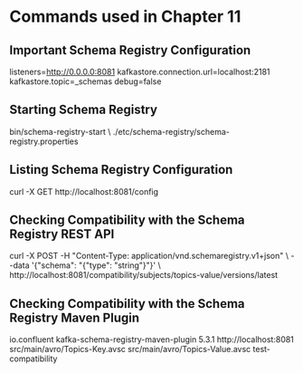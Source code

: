 # Commands used in Chapter 11

## Important Schema Registry Configuration

listeners=http://0.0.0.0:8081
kafkastore.connection.url=localhost:2181 
kafkastore.topic=_schemas 
debug=false

## Starting Schema Registry

bin/schema-registry-start \\ 
  ./etc/schema-registry/schema-registry.properties
  
## Listing Schema Registry Configuration

curl -X GET http://localhost:8081/config

## Checking Compatibility with the Schema Registry REST API

curl -X POST -H "Content-Type: application/vnd.schemaregistry.v1+json" \ 
  --data '{"schema": "{\"type\": \"string\"}"}' \ 
  http://localhost:8081/compatibility/subjects/topics-value/versions/latest 
  
## Checking Compatibility with the Schema Registry Maven Plugin

<plugin>
    <groupId>io.confluent</groupId>
    <artifactId>kafka-schema-registry-maven-plugin</artifactId> 
    <version>5.3.1</version>
    <configuration>
        <schemaRegistryUrls>
            <param>http://localhost:8081</param> 
        </schemaRegistryUrls>
        <subjects> 
            <Topics-key>src/main/avro/Topics-Key.avsc</Topics-key>
            <Topics-value>src/main/avro/Topics-Value.avsc</Topics-value>
        </subjects>
    </configuration>
    <goals>
        <goal>test-compatibility</goal> 
    </goals>
</plugin>